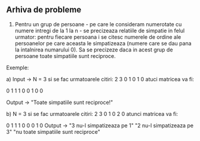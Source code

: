 ## Arhiva de probleme

1. Pentru un grup de persoane - pe care le consideram numerotate cu numere intregi de la 1 la n - se precizeaza relatiile de simpatie in felul 
urmator: pentru fiecare persoana i se citesc numerele de ordine ale persoanelor pe care aceasta le simpatizeaza (numere care se dau pana la 
intalnirea numarului 0). Sa se precizeze daca in acest grup de persoane toate simpatiile sunt reciproce.

Exemple:

a) 
Input -> N = 3 si se fac urmatoarele citiri:
2 3 0
1 0
1 0
atuci matricea va fi:

0 1 1
1 0 0
1 0 0

Output -> "Toate simpatiile sunt reciproce!"

b) N = 3 si se fac urmatoarele citiri:
2 3 0
1 0
2 0
atunci matricea va fi:

0 1 1
1 0 0
0 1 0
Output -> "3 nu-l simpatizeaza pe 1"
          "2 nu-l simpatizeaza pe 3"
          "nu toate simpatiile sunt reciproce"
